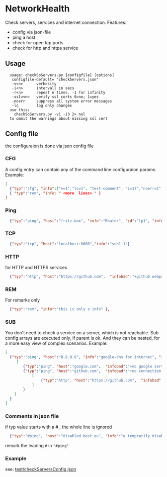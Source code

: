 # NetworkHealth
Check servers, services and internet connection.
Features:
- config via json-file
- ping a host
- check for open tcp ports
- check for http and https service 

## Usage
````
  usage: checkSoServers.py [configfile] [options]
   configfile-default= "checkServers.json"
   -v<n>      verbosity 
   -i<n>      intervall in secs
   -r<n>      repeat n times. -1 for infinity
   -sslv<n>   verify ssl certs 0=no; 1=yes
   -noerr     suppress all system error messages
   -lc        log only changes
  use this:
    checkSoServers.py -v1 -i3 2> nul
  to ommit the warnings about missing ssl cert
 ````
## Config file
  the configuraion is done via json config file
  
### CFG
  A config entry can contain any of the command line configuraion params.
  Example:
````json 
[
  {"typ":"cfg", "info":["v=1","lc=1", "test-comment", "i=17","noerr=1","sslv=0"] },
  { "typ":"rem", "info: " <more  lines> " }
]
````
### Ping
````json 
  {"typ":"ping", "host":"fritz.box", "info":"Router", "id":"lp1", "infobad":"no connection to router!"},
````  
### TCP
````json 
  {"typ":"tcp", "host":"localhost:8080","info":"sub1.1"}
````
### HTTP 
  for HTTP and HTTPS services
````json   
  {"typ":"http", "host":"https://github.com",  "infobad":"+github webpage not available!"}
````  
### REM
  For remarks only
````json   
  {"typ":"rem", "info":"this is only a info" },  
````  
### SUB  
You don't need to check a service on a server, which is not reachable. Sub config arrays are executed only, if parent is ok. And they can be nested, for a more easy view of complex scenarios.
  Example: 
````json  
[
  {"typ":"ping", "host":"8.8.8.8", "info":"google-dns for internet", "infobad":"google-dns nicht erreichbar. Keine Verbindung zum Internet!","sub":
     [
        {"typ":"ping", "host":"google.com",  "infobad":"+no google server"},
        {"typ":"ping", "host":"github.com",  "infobad":"+no connection to ipv4 github!", "sub":
            [
                {"typ":"http", "host":"https://github.com",  "infobad":"+github webpage not available!"}
            ]
        }            
    ]
  }
]
````
### Comments in json file
  if typ value starts with a # , the whole line is ignored
````json   
  {"typ":"#ping", "host":"disabled.host.eu", "info":"a temprarily disabled host", "id":"lp1", "infobad":"no connection to backup!"},
````
  remark the leading ````#```` in ````"#ping"````
### Example
  see: [test/checkServersConfig.json](https://github.com/rundekugel/NetworkHealth/blob/main/test/checkServersConfig.json)

  
